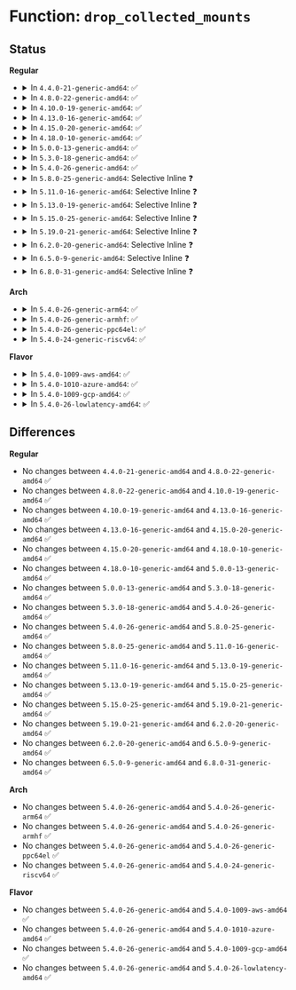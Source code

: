 # Function: <code>drop_collected_mounts</code>

## Status
<b>Regular</b>
<ul>
<li>
<details>
<summary>In <code>4.4.0-21-generic-amd64</code>: ✅</summary>

```c
void drop_collected_mounts(struct vfsmount * mnt)
```

```json
{
  "name": "drop_collected_mounts",
  "collision_type": "Unique Global",
  "inline_type": "No",
  "funcs": [
    {
      "addr": 18446744071581132912,
      "name": "drop_collected_mounts",
      "external": true,
      "loc": "fs/namespace.c:1757",
      "file": "fs/namespace.c",
      "inline": "seen, unknown",
      "caller_inline": [],
      "caller_func": [
        "kernel/audit_tree.c:audit_trim_trees",
        "kernel/audit_tree.c:audit_add_tree_rule",
        "kernel/audit_tree.c:audit_tag_tree"
      ]
    }
  ],
  "symbols": [
    {
      "addr": 18446744071581132912,
      "name": "drop_collected_mounts",
      "section": ".text",
      "bind": "STB_GLOBAL",
      "size": 87
    }
  ]
}
```
</details>
</li>
<li>
<details>
<summary>In <code>4.8.0-22-generic-amd64</code>: ✅</summary>

```c
void drop_collected_mounts(struct vfsmount * mnt)
```

```json
{
  "name": "drop_collected_mounts",
  "collision_type": "Unique Global",
  "inline_type": "No",
  "funcs": [
    {
      "addr": 18446744071581298816,
      "name": "drop_collected_mounts",
      "external": true,
      "loc": "fs/namespace.c:1766",
      "file": "fs/namespace.c",
      "inline": "seen, unknown",
      "caller_inline": [],
      "caller_func": [
        "kernel/audit_tree.c:audit_tag_tree",
        "kernel/audit_tree.c:audit_add_tree_rule",
        "kernel/audit_tree.c:audit_trim_trees"
      ]
    }
  ],
  "symbols": [
    {
      "addr": 18446744071581298816,
      "name": "drop_collected_mounts",
      "section": ".text",
      "bind": "STB_GLOBAL",
      "size": 87
    }
  ]
}
```
</details>
</li>
<li>
<details>
<summary>In <code>4.10.0-19-generic-amd64</code>: ✅</summary>

```c
void drop_collected_mounts(struct vfsmount * mnt)
```

```json
{
  "name": "drop_collected_mounts",
  "collision_type": "Unique Global",
  "inline_type": "No",
  "funcs": [
    {
      "addr": 18446744071581376512,
      "name": "drop_collected_mounts",
      "external": true,
      "loc": "fs/namespace.c:1837",
      "file": "fs/namespace.c",
      "inline": "seen, unknown",
      "caller_inline": [],
      "caller_func": [
        "kernel/audit_tree.c:audit_tag_tree",
        "kernel/audit_tree.c:audit_add_tree_rule",
        "kernel/audit_tree.c:audit_trim_trees"
      ]
    }
  ],
  "symbols": [
    {
      "addr": 18446744071581376512,
      "name": "drop_collected_mounts",
      "section": ".text",
      "bind": "STB_GLOBAL",
      "size": 87
    }
  ]
}
```
</details>
</li>
<li>
<details>
<summary>In <code>4.13.0-16-generic-amd64</code>: ✅</summary>

```c
void drop_collected_mounts(struct vfsmount * mnt)
```

```json
{
  "name": "drop_collected_mounts",
  "collision_type": "Unique Global",
  "inline_type": "No",
  "funcs": [
    {
      "addr": 18446744071581431744,
      "name": "drop_collected_mounts",
      "external": true,
      "loc": "fs/namespace.c:1779",
      "file": "fs/namespace.c",
      "inline": "seen, unknown",
      "caller_inline": [],
      "caller_func": [
        "kernel/audit_tree.c:audit_tag_tree",
        "kernel/audit_tree.c:audit_add_tree_rule",
        "kernel/audit_tree.c:audit_trim_trees"
      ]
    }
  ],
  "symbols": [
    {
      "addr": 18446744071581431744,
      "name": "drop_collected_mounts",
      "section": ".text",
      "bind": "STB_GLOBAL",
      "size": 87
    }
  ]
}
```
</details>
</li>
<li>
<details>
<summary>In <code>4.15.0-20-generic-amd64</code>: ✅</summary>

```c
void drop_collected_mounts(struct vfsmount * mnt)
```

```json
{
  "name": "drop_collected_mounts",
  "collision_type": "Unique Global",
  "inline_type": "No",
  "funcs": [
    {
      "addr": 18446744071581573632,
      "name": "drop_collected_mounts",
      "external": true,
      "loc": "fs/namespace.c:1844",
      "file": "fs/namespace.c",
      "inline": "seen, unknown",
      "caller_inline": [],
      "caller_func": [
        "kernel/audit_tree.c:audit_tag_tree",
        "kernel/audit_tree.c:audit_add_tree_rule",
        "kernel/audit_tree.c:audit_trim_trees"
      ]
    }
  ],
  "symbols": [
    {
      "addr": 18446744071581573632,
      "name": "drop_collected_mounts",
      "section": ".text",
      "bind": "STB_GLOBAL",
      "size": 87
    }
  ]
}
```
</details>
</li>
<li>
<details>
<summary>In <code>4.18.0-10-generic-amd64</code>: ✅</summary>

```c
void drop_collected_mounts(struct vfsmount * mnt)
```

```json
{
  "name": "drop_collected_mounts",
  "collision_type": "Unique Global",
  "inline_type": "No",
  "funcs": [
    {
      "addr": 18446744071581729488,
      "name": "drop_collected_mounts",
      "external": true,
      "loc": "fs/namespace.c:1875",
      "file": "fs/namespace.c",
      "inline": "seen, unknown",
      "caller_inline": [],
      "caller_func": [
        "kernel/audit_tree.c:audit_tag_tree",
        "kernel/audit_tree.c:audit_add_tree_rule",
        "kernel/audit_tree.c:audit_trim_trees"
      ]
    }
  ],
  "symbols": [
    {
      "addr": 18446744071581729488,
      "name": "drop_collected_mounts",
      "section": ".text",
      "bind": "STB_GLOBAL",
      "size": 87
    }
  ]
}
```
</details>
</li>
<li>
<details>
<summary>In <code>5.0.0-13-generic-amd64</code>: ✅</summary>

```c
void drop_collected_mounts(struct vfsmount * mnt)
```

```json
{
  "name": "drop_collected_mounts",
  "collision_type": "Unique Global",
  "inline_type": "No",
  "funcs": [
    {
      "addr": 18446744071581816096,
      "name": "drop_collected_mounts",
      "external": true,
      "loc": "fs/namespace.c:1799",
      "file": "fs/namespace.c",
      "inline": "seen, unknown",
      "caller_inline": [],
      "caller_func": [
        "kernel/audit_tree.c:audit_tag_tree",
        "kernel/audit_tree.c:audit_add_tree_rule",
        "kernel/audit_tree.c:audit_trim_trees"
      ]
    }
  ],
  "symbols": [
    {
      "addr": 18446744071581816096,
      "name": "drop_collected_mounts",
      "section": ".text",
      "bind": "STB_GLOBAL",
      "size": 84
    }
  ]
}
```
</details>
</li>
<li>
<details>
<summary>In <code>5.3.0-18-generic-amd64</code>: ✅</summary>

```c
void drop_collected_mounts(struct vfsmount * mnt)
```

```json
{
  "name": "drop_collected_mounts",
  "collision_type": "Unique Global",
  "inline_type": "No",
  "funcs": [
    {
      "addr": 18446744071581939296,
      "name": "drop_collected_mounts",
      "external": true,
      "loc": "fs/namespace.c:1858",
      "file": "fs/namespace.c",
      "inline": "seen, unknown",
      "caller_inline": [],
      "caller_func": [
        "kernel/audit_tree.c:audit_tag_tree",
        "kernel/audit_tree.c:audit_add_tree_rule",
        "kernel/audit_tree.c:audit_trim_trees"
      ]
    }
  ],
  "symbols": [
    {
      "addr": 18446744071581939296,
      "name": "drop_collected_mounts",
      "section": ".text",
      "bind": "STB_GLOBAL",
      "size": 84
    }
  ]
}
```
</details>
</li>
<li>
<details>
<summary>In <code>5.4.0-26-generic-amd64</code>: ✅</summary>

```c
void drop_collected_mounts(struct vfsmount * mnt)
```

```json
{
  "name": "drop_collected_mounts",
  "collision_type": "Unique Global",
  "inline_type": "No",
  "funcs": [
    {
      "addr": 18446744071582011936,
      "name": "drop_collected_mounts",
      "external": true,
      "loc": "fs/namespace.c:1860",
      "file": "fs/namespace.c",
      "inline": "seen, unknown",
      "caller_inline": [],
      "caller_func": [
        "kernel/audit_tree.c:audit_tag_tree",
        "kernel/audit_tree.c:audit_add_tree_rule",
        "kernel/audit_tree.c:audit_trim_trees"
      ]
    }
  ],
  "symbols": [
    {
      "addr": 18446744071582011936,
      "name": "drop_collected_mounts",
      "section": ".text",
      "bind": "STB_GLOBAL",
      "size": 84
    }
  ]
}
```
</details>
</li>
<li>
<details>
<summary>In <code>5.8.0-25-generic-amd64</code>: Selective Inline ❓</summary>

```c
void drop_collected_mounts(struct vfsmount * mnt)
```

```json
{
  "name": "drop_collected_mounts",
  "collision_type": "Unique Global",
  "inline_type": "Selective",
  "funcs": [
    {
      "addr": 18446744071582247712,
      "name": "drop_collected_mounts",
      "external": true,
      "loc": "fs/namespace.c:1915",
      "file": "fs/namespace.c",
      "inline": "not declared, inlined",
      "caller_inline": [],
      "caller_func": [
        "kernel/audit_tree.c:audit_tag_tree",
        "kernel/audit_tree.c:audit_add_tree_rule",
        "kernel/audit_tree.c:audit_trim_trees"
      ]
    }
  ],
  "symbols": [
    {
      "addr": 18446744071582247712,
      "name": "drop_collected_mounts",
      "section": ".text",
      "bind": "STB_GLOBAL",
      "size": 87
    }
  ]
}
```
</details>
</li>
<li>
<details>
<summary>In <code>5.11.0-16-generic-amd64</code>: Selective Inline ❓</summary>

```c
void drop_collected_mounts(struct vfsmount * mnt)
```

```json
{
  "name": "drop_collected_mounts",
  "collision_type": "Unique Global",
  "inline_type": "Selective",
  "funcs": [
    {
      "addr": 18446744071582296960,
      "name": "drop_collected_mounts",
      "external": true,
      "loc": "fs/namespace.c:1921",
      "file": "fs/namespace.c",
      "inline": "not declared, inlined",
      "caller_inline": [],
      "caller_func": [
        "kernel/audit_tree.c:audit_tag_tree",
        "kernel/audit_tree.c:audit_add_tree_rule",
        "kernel/audit_tree.c:audit_trim_trees"
      ]
    }
  ],
  "symbols": [
    {
      "addr": 18446744071582296960,
      "name": "drop_collected_mounts",
      "section": ".text",
      "bind": "STB_GLOBAL",
      "size": 87
    }
  ]
}
```
</details>
</li>
<li>
<details>
<summary>In <code>5.13.0-19-generic-amd64</code>: Selective Inline ❓</summary>

```c
void drop_collected_mounts(struct vfsmount * mnt)
```

```json
{
  "name": "drop_collected_mounts",
  "collision_type": "Unique Global",
  "inline_type": "Selective",
  "funcs": [
    {
      "addr": 18446744071582323632,
      "name": "drop_collected_mounts",
      "external": true,
      "loc": "fs/namespace.c:1936",
      "file": "fs/namespace.c",
      "inline": "not declared, inlined",
      "caller_inline": [],
      "caller_func": [
        "kernel/audit_tree.c:audit_tag_tree",
        "kernel/audit_tree.c:audit_add_tree_rule",
        "kernel/audit_tree.c:audit_trim_trees"
      ]
    }
  ],
  "symbols": [
    {
      "addr": 18446744071582323632,
      "name": "drop_collected_mounts",
      "section": ".text",
      "bind": "STB_GLOBAL",
      "size": 87
    }
  ]
}
```
</details>
</li>
<li>
<details>
<summary>In <code>5.15.0-25-generic-amd64</code>: Selective Inline ❓</summary>

```c
void drop_collected_mounts(struct vfsmount * mnt)
```

```json
{
  "name": "drop_collected_mounts",
  "collision_type": "Unique Global",
  "inline_type": "Selective",
  "funcs": [
    {
      "addr": 18446744071582644128,
      "name": "drop_collected_mounts",
      "external": true,
      "loc": "fs/namespace.c:1937",
      "file": "fs/namespace.c",
      "inline": "not declared, inlined",
      "caller_inline": [],
      "caller_func": [
        "kernel/audit_tree.c:audit_tag_tree",
        "kernel/audit_tree.c:audit_add_tree_rule",
        "kernel/audit_tree.c:audit_trim_trees"
      ]
    }
  ],
  "symbols": [
    {
      "addr": 18446744071582644128,
      "name": "drop_collected_mounts",
      "section": ".text",
      "bind": "STB_GLOBAL",
      "size": 87
    }
  ]
}
```
</details>
</li>
<li>
<details>
<summary>In <code>5.19.0-21-generic-amd64</code>: Selective Inline ❓</summary>

```c
void drop_collected_mounts(struct vfsmount * mnt)
```

```json
{
  "name": "drop_collected_mounts",
  "collision_type": "Unique Global",
  "inline_type": "Selective",
  "funcs": [
    {
      "addr": 18446744071583181984,
      "name": "drop_collected_mounts",
      "external": true,
      "loc": "fs/namespace.c:1978",
      "file": "fs/namespace.c",
      "inline": "not declared, inlined",
      "caller_inline": [],
      "caller_func": [
        "kernel/audit_tree.c:audit_tag_tree",
        "kernel/audit_tree.c:audit_add_tree_rule",
        "kernel/audit_tree.c:audit_trim_trees"
      ]
    }
  ],
  "symbols": [
    {
      "addr": 18446744071583181984,
      "name": "drop_collected_mounts",
      "section": ".text",
      "bind": "STB_GLOBAL",
      "size": 93
    }
  ]
}
```
</details>
</li>
<li>
<details>
<summary>In <code>6.2.0-20-generic-amd64</code>: Selective Inline ❓</summary>

```c
void drop_collected_mounts(struct vfsmount * mnt)
```

```json
{
  "name": "drop_collected_mounts",
  "collision_type": "Unique Global",
  "inline_type": "Selective",
  "funcs": [
    {
      "addr": 18446744071583757200,
      "name": "drop_collected_mounts",
      "external": true,
      "loc": "fs/namespace.c:2083",
      "file": "fs/namespace.c",
      "inline": "not declared, inlined",
      "caller_inline": [],
      "caller_func": [
        "kernel/audit_tree.c:audit_tag_tree",
        "kernel/audit_tree.c:audit_add_tree_rule",
        "kernel/audit_tree.c:audit_trim_trees"
      ]
    }
  ],
  "symbols": [
    {
      "addr": 18446744071583757200,
      "name": "drop_collected_mounts",
      "section": ".text",
      "bind": "STB_GLOBAL",
      "size": 93
    }
  ]
}
```
</details>
</li>
<li>
<details>
<summary>In <code>6.5.0-9-generic-amd64</code>: Selective Inline ❓</summary>

```c
void drop_collected_mounts(struct vfsmount * mnt)
```

```json
{
  "name": "drop_collected_mounts",
  "collision_type": "Unique Global",
  "inline_type": "Selective",
  "funcs": [
    {
      "addr": 18446744071583974144,
      "name": "drop_collected_mounts",
      "external": true,
      "loc": "fs/namespace.c:2070",
      "file": "fs/namespace.c",
      "inline": "not declared, inlined",
      "caller_inline": [],
      "caller_func": [
        "kernel/audit_tree.c:audit_tag_tree",
        "kernel/audit_tree.c:audit_add_tree_rule",
        "kernel/audit_tree.c:audit_trim_trees"
      ]
    }
  ],
  "symbols": [
    {
      "addr": 18446744071583974144,
      "name": "drop_collected_mounts",
      "section": ".text",
      "bind": "STB_GLOBAL",
      "size": 93
    }
  ]
}
```
</details>
</li>
<li>
<details>
<summary>In <code>6.8.0-31-generic-amd64</code>: Selective Inline ❓</summary>

```c
void drop_collected_mounts(struct vfsmount * mnt)
```

```json
{
  "name": "drop_collected_mounts",
  "collision_type": "Unique Global",
  "inline_type": "Selective",
  "funcs": [
    {
      "addr": 18446744071584186384,
      "name": "drop_collected_mounts",
      "external": true,
      "loc": "fs/namespace.c:2072",
      "file": "fs/namespace.c",
      "inline": "not declared, inlined",
      "caller_inline": [],
      "caller_func": [
        "kernel/audit_tree.c:audit_tag_tree",
        "kernel/audit_tree.c:audit_add_tree_rule",
        "kernel/audit_tree.c:audit_trim_trees"
      ]
    }
  ],
  "symbols": [
    {
      "addr": 18446744071584186384,
      "name": "drop_collected_mounts",
      "section": ".text",
      "bind": "STB_GLOBAL",
      "size": 93
    }
  ]
}
```
</details>
</li>
</ul>
<b>Arch</b>
<ul>
<li>
<details>
<summary>In <code>5.4.0-26-generic-arm64</code>: ✅</summary>

```c
void drop_collected_mounts(struct vfsmount * mnt)
```

```json
{
  "name": "drop_collected_mounts",
  "collision_type": "Unique Global",
  "inline_type": "No",
  "funcs": [
    {
      "addr": 18446603336493533112,
      "name": "drop_collected_mounts",
      "external": true,
      "loc": "fs/namespace.c:1860",
      "file": "fs/namespace.c",
      "inline": "seen, unknown",
      "caller_inline": [],
      "caller_func": [
        "kernel/audit_tree.c:audit_tag_tree",
        "kernel/audit_tree.c:audit_tag_tree",
        "kernel/audit_tree.c:audit_add_tree_rule",
        "kernel/audit_tree.c:audit_trim_trees"
      ]
    }
  ],
  "symbols": [
    {
      "addr": 18446603336493533112,
      "name": "drop_collected_mounts",
      "section": ".text",
      "bind": "STB_GLOBAL",
      "size": 208
    }
  ]
}
```
</details>
</li>
<li>
<details>
<summary>In <code>5.4.0-26-generic-armhf</code>: ✅</summary>

```c
void drop_collected_mounts(struct vfsmount * mnt)
```

```json
{
  "name": "drop_collected_mounts",
  "collision_type": "Unique Global",
  "inline_type": "No",
  "funcs": [
    {
      "addr": 3227083236,
      "name": "drop_collected_mounts",
      "external": true,
      "loc": "fs/namespace.c:1860",
      "file": "fs/namespace.c",
      "inline": "seen, unknown",
      "caller_inline": [],
      "caller_func": [
        "kernel/audit_tree.c:audit_tag_tree",
        "kernel/audit_tree.c:audit_add_tree_rule",
        "kernel/audit_tree.c:audit_trim_trees"
      ]
    }
  ],
  "symbols": [
    {
      "addr": 3227083236,
      "name": "drop_collected_mounts",
      "section": ".text",
      "bind": "STB_GLOBAL",
      "size": 128
    }
  ]
}
```
</details>
</li>
<li>
<details>
<summary>In <code>5.4.0-26-generic-ppc64el</code>: ✅</summary>

```c
void drop_collected_mounts(struct vfsmount * mnt)
```

```json
{
  "name": "drop_collected_mounts",
  "collision_type": "Unique Global",
  "inline_type": "No",
  "funcs": [
    {
      "addr": 13835058055287101360,
      "name": "drop_collected_mounts",
      "external": true,
      "loc": "fs/namespace.c:1860",
      "file": "fs/namespace.c",
      "inline": "seen, unknown",
      "caller_inline": [],
      "caller_func": [
        "kernel/audit_tree.c:audit_tag_tree",
        "kernel/audit_tree.c:audit_tag_tree",
        "kernel/audit_tree.c:audit_add_tree_rule",
        "kernel/audit_tree.c:audit_trim_trees"
      ]
    }
  ],
  "symbols": [
    {
      "addr": 13835058055287101360,
      "name": "drop_collected_mounts",
      "section": ".text",
      "bind": "STB_GLOBAL",
      "size": 256
    }
  ]
}
```
</details>
</li>
<li>
<details>
<summary>In <code>5.4.0-24-generic-riscv64</code>: ✅</summary>

```c
void drop_collected_mounts(struct vfsmount * mnt)
```

```json
{
  "name": "drop_collected_mounts",
  "collision_type": "Unique Global",
  "inline_type": "No",
  "funcs": [
    {
      "addr": 18446743936273197574,
      "name": "drop_collected_mounts",
      "external": true,
      "loc": "fs/namespace.c:1860",
      "file": "fs/namespace.c",
      "inline": "seen, unknown",
      "caller_inline": [],
      "caller_func": [
        "kernel/audit_tree.c:audit_tag_tree",
        "kernel/audit_tree.c:audit_add_tree_rule",
        "kernel/audit_tree.c:audit_trim_trees"
      ]
    }
  ],
  "symbols": [
    {
      "addr": 18446743936273197574,
      "name": "drop_collected_mounts",
      "section": ".text",
      "bind": "STB_GLOBAL",
      "size": 186
    }
  ]
}
```
</details>
</li>
</ul>
<b>Flavor</b>
<ul>
<li>
<details>
<summary>In <code>5.4.0-1009-aws-amd64</code>: ✅</summary>

```c
void drop_collected_mounts(struct vfsmount * mnt)
```

```json
{
  "name": "drop_collected_mounts",
  "collision_type": "Unique Global",
  "inline_type": "No",
  "funcs": [
    {
      "addr": 18446744071581980672,
      "name": "drop_collected_mounts",
      "external": true,
      "loc": "fs/namespace.c:1860",
      "file": "fs/namespace.c",
      "inline": "seen, unknown",
      "caller_inline": [],
      "caller_func": [
        "kernel/audit_tree.c:audit_tag_tree",
        "kernel/audit_tree.c:audit_add_tree_rule",
        "kernel/audit_tree.c:audit_trim_trees"
      ]
    }
  ],
  "symbols": [
    {
      "addr": 18446744071581980672,
      "name": "drop_collected_mounts",
      "section": ".text",
      "bind": "STB_GLOBAL",
      "size": 84
    }
  ]
}
```
</details>
</li>
<li>
<details>
<summary>In <code>5.4.0-1010-azure-amd64</code>: ✅</summary>

```c
void drop_collected_mounts(struct vfsmount * mnt)
```

```json
{
  "name": "drop_collected_mounts",
  "collision_type": "Unique Global",
  "inline_type": "No",
  "funcs": [
    {
      "addr": 18446744071581918240,
      "name": "drop_collected_mounts",
      "external": true,
      "loc": "fs/namespace.c:1860",
      "file": "fs/namespace.c",
      "inline": "seen, unknown",
      "caller_inline": [],
      "caller_func": [
        "kernel/audit_tree.c:audit_tag_tree",
        "kernel/audit_tree.c:audit_add_tree_rule",
        "kernel/audit_tree.c:audit_trim_trees"
      ]
    }
  ],
  "symbols": [
    {
      "addr": 18446744071581918240,
      "name": "drop_collected_mounts",
      "section": ".text",
      "bind": "STB_GLOBAL",
      "size": 84
    }
  ]
}
```
</details>
</li>
<li>
<details>
<summary>In <code>5.4.0-1009-gcp-amd64</code>: ✅</summary>

```c
void drop_collected_mounts(struct vfsmount * mnt)
```

```json
{
  "name": "drop_collected_mounts",
  "collision_type": "Unique Global",
  "inline_type": "No",
  "funcs": [
    {
      "addr": 18446744071581971952,
      "name": "drop_collected_mounts",
      "external": true,
      "loc": "fs/namespace.c:1860",
      "file": "fs/namespace.c",
      "inline": "seen, unknown",
      "caller_inline": [],
      "caller_func": [
        "kernel/audit_tree.c:audit_tag_tree",
        "kernel/audit_tree.c:audit_add_tree_rule",
        "kernel/audit_tree.c:audit_trim_trees"
      ]
    }
  ],
  "symbols": [
    {
      "addr": 18446744071581971952,
      "name": "drop_collected_mounts",
      "section": ".text",
      "bind": "STB_GLOBAL",
      "size": 84
    }
  ]
}
```
</details>
</li>
<li>
<details>
<summary>In <code>5.4.0-26-lowlatency-amd64</code>: ✅</summary>

```c
void drop_collected_mounts(struct vfsmount * mnt)
```

```json
{
  "name": "drop_collected_mounts",
  "collision_type": "Unique Global",
  "inline_type": "No",
  "funcs": [
    {
      "addr": 18446744071582042416,
      "name": "drop_collected_mounts",
      "external": true,
      "loc": "fs/namespace.c:1860",
      "file": "fs/namespace.c",
      "inline": "seen, unknown",
      "caller_inline": [],
      "caller_func": [
        "kernel/audit_tree.c:audit_tag_tree",
        "kernel/audit_tree.c:audit_add_tree_rule",
        "kernel/audit_tree.c:audit_trim_trees"
      ]
    }
  ],
  "symbols": [
    {
      "addr": 18446744071582042416,
      "name": "drop_collected_mounts",
      "section": ".text",
      "bind": "STB_GLOBAL",
      "size": 82
    }
  ]
}
```
</details>
</li>
</ul>

## Differences
<b>Regular</b>
<ul>
<li>
No changes between <code>4.4.0-21-generic-amd64</code> and <code>4.8.0-22-generic-amd64</code> ✅
</li>
<li>
No changes between <code>4.8.0-22-generic-amd64</code> and <code>4.10.0-19-generic-amd64</code> ✅
</li>
<li>
No changes between <code>4.10.0-19-generic-amd64</code> and <code>4.13.0-16-generic-amd64</code> ✅
</li>
<li>
No changes between <code>4.13.0-16-generic-amd64</code> and <code>4.15.0-20-generic-amd64</code> ✅
</li>
<li>
No changes between <code>4.15.0-20-generic-amd64</code> and <code>4.18.0-10-generic-amd64</code> ✅
</li>
<li>
No changes between <code>4.18.0-10-generic-amd64</code> and <code>5.0.0-13-generic-amd64</code> ✅
</li>
<li>
No changes between <code>5.0.0-13-generic-amd64</code> and <code>5.3.0-18-generic-amd64</code> ✅
</li>
<li>
No changes between <code>5.3.0-18-generic-amd64</code> and <code>5.4.0-26-generic-amd64</code> ✅
</li>
<li>
No changes between <code>5.4.0-26-generic-amd64</code> and <code>5.8.0-25-generic-amd64</code> ✅
</li>
<li>
No changes between <code>5.8.0-25-generic-amd64</code> and <code>5.11.0-16-generic-amd64</code> ✅
</li>
<li>
No changes between <code>5.11.0-16-generic-amd64</code> and <code>5.13.0-19-generic-amd64</code> ✅
</li>
<li>
No changes between <code>5.13.0-19-generic-amd64</code> and <code>5.15.0-25-generic-amd64</code> ✅
</li>
<li>
No changes between <code>5.15.0-25-generic-amd64</code> and <code>5.19.0-21-generic-amd64</code> ✅
</li>
<li>
No changes between <code>5.19.0-21-generic-amd64</code> and <code>6.2.0-20-generic-amd64</code> ✅
</li>
<li>
No changes between <code>6.2.0-20-generic-amd64</code> and <code>6.5.0-9-generic-amd64</code> ✅
</li>
<li>
No changes between <code>6.5.0-9-generic-amd64</code> and <code>6.8.0-31-generic-amd64</code> ✅
</li>
</ul>
<b>Arch</b>
<ul>
<li>
No changes between <code>5.4.0-26-generic-amd64</code> and <code>5.4.0-26-generic-arm64</code> ✅
</li>
<li>
No changes between <code>5.4.0-26-generic-amd64</code> and <code>5.4.0-26-generic-armhf</code> ✅
</li>
<li>
No changes between <code>5.4.0-26-generic-amd64</code> and <code>5.4.0-26-generic-ppc64el</code> ✅
</li>
<li>
No changes between <code>5.4.0-26-generic-amd64</code> and <code>5.4.0-24-generic-riscv64</code> ✅
</li>
</ul>
<b>Flavor</b>
<ul>
<li>
No changes between <code>5.4.0-26-generic-amd64</code> and <code>5.4.0-1009-aws-amd64</code> ✅
</li>
<li>
No changes between <code>5.4.0-26-generic-amd64</code> and <code>5.4.0-1010-azure-amd64</code> ✅
</li>
<li>
No changes between <code>5.4.0-26-generic-amd64</code> and <code>5.4.0-1009-gcp-amd64</code> ✅
</li>
<li>
No changes between <code>5.4.0-26-generic-amd64</code> and <code>5.4.0-26-lowlatency-amd64</code> ✅
</li>
</ul>
